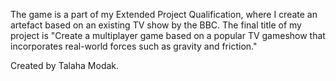 The game is a part of my Extended Project Qualification, where I create an artefact based on an existing TV show by the BBC. The final title of my project is "Create a multiplayer game based on a popular TV gameshow that incorporates real-world forces such as gravity and friction."

Created by Talaha Modak.